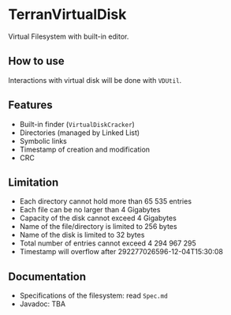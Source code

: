 # TerranVirtualDisk

Virtual Filesystem with built-in editor.

## How to use

Interactions with virtual disk will be done with ```VDUtil```.

## Features

- Built-in finder (```VirtualDiskCracker```)
- Directories (managed by Linked List)
- Symbolic links
- Timestamp of creation and modification
- CRC

## Limitation

- Each directory cannot hold more than 65 535 entries
- Each file can be no larger than 4 Gigabytes
- Capacity of the disk cannot exceed 4 Gigabytes
- Name of the file/directory is limited to 256 bytes
- Name of the disk is limited to 32 bytes
- Total number of entries cannot exceed 4 294 967 295
- Timestamp will overflow after 292277026596-12-04T15:30:08

## Documentation

- Specifications of the filesystem: read ```Spec.md```
- Javadoc: TBA
